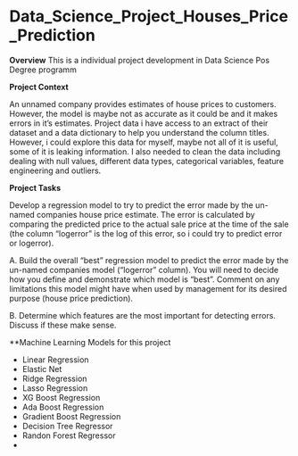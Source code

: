 # Data_Science_Project_Houses_Price_Prediction

**Overview**
This is a individual project development in Data Science Pos Degree programm

**Project Context**

An unnamed company provides estimates of house prices to customers. However, the model is maybe not as accurate as it could be and it makes errors in it’s estimates. Project data i have access to an extract of their dataset and a data dictionary to help you understand the column titles. However, i could explore this data for myself, maybe not all of it is useful, some of it is leaking information.
I also needed to clean the data including dealing with null values, different data types, categorical variables, feature engineering and outliers.

**Project Tasks**

Develop a regression model to try to predict the error made by the un-named companies house price estimate. The error is calculated by comparing the predicted price to the actual sale price at the time of the sale (the column “logerror” is the log of this error, so i could try to predict error or logerror).

A. Build the overall “best” regression model to predict the error made by the un-named companies model (“logerror” column). You will need to decide how you define and demonstrate which model is “best”. Comment on any limitations this model might have when used by management for its desired purpose (house price prediction).

B. Determine which features are the most important for detecting errors. Discuss if these make sense.

**Machine Learning Models for this project

 - Linear Regression
 - Elastic Net
 - Ridge Regression
 - Lasso Regression
 - XG Boost Regression
 - Ada Boost Regression
 - Gradient Boost Regression
 - Decision Tree Regressor
 - Randon Forest Regressor
 - 
